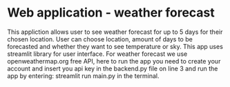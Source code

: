 # Web application - weather forecast

This appliction allows user to see weather forecast for up to 5 days for their chosen location. User can choose location, amount
of days to be forecasted and whether they want to see temperature or sky. This app uses streamlit library for user interface.
For weather forecast we use openweathermap.org free API, here to run the app you need to create your account and insert you api key
in the backend.py file on line 3 and run the app by entering: streamlit run main.py in the terminal.